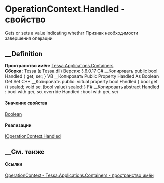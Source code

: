 # OperationContext.Handled - свойство
Gets or sets a value indicating whether Признак необходимости завершения
операции
## __Definition
 **Пространство имён:**
[Tessa.Applications.Containers](N_Tessa_Applications_Containers.htm)  
 **Сборка:** Tessa (в Tessa.dll) Версия: 3.6.0.17
C# __Копировать
     public bool Handled { get; set; }
VB __Копировать
     Public Property Handled As Boolean
    	Get
    	Set
C++ __Копировать
     public:
    virtual property bool Handled {
    	bool get () sealed;
    	void set (bool value) sealed;
    }
F# __Копировать
     abstract Handled : bool with get, set
    override Handled : bool with get, set
#### Значение свойства
[Boolean](https://learn.microsoft.com/dotnet/api/system.boolean)
#### Реализации
[IOperationContext.Handled](P_Tessa_Applications_Containers_IOperationContext_Handled.htm)  
##  __См. также
#### Ссылки
[OperationContext - ](T_Tessa_Applications_Containers_OperationContext.htm)
[Tessa.Applications.Containers - пространство
имён](N_Tessa_Applications_Containers.htm)
